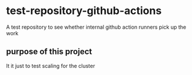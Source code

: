 # test-repository-github-actions

A test repository to see whether internal github action runners pick up the work

## purpose of this project

It it just to test scaling for the cluster



